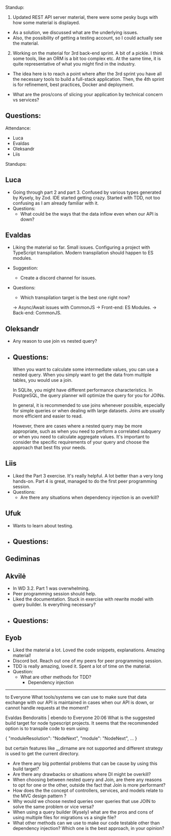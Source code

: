 Standup:

1. Updated REST API server material, there were some pesky bugs with how some material is displayed.
  - As a solution, we discussed what are the underlying issues.
  - Also, the possibility of getting a testing account, so I could actually see the material.
2. Working on the material for 3rd back-end sprint. A bit of a pickle. I think some tools, like an ORM is a bit too complex etc. At the same time, it is quite representative of what you might find in the industry.
  - The idea here is to reach a point where after the 3rd sprint you have all the necessary tools to build a full-stack application. Then, the 4th sprint is for refinement, best practices, Docker and deployment.

- What are the pros/cons of slicing your application by technical concern vs services?

Questions:
  -

Attendance:
  - Luca
  - Evaldas
  - Oleksandr
  - Liis

Standups:

## Luca

- Going through part 2 and part 3. Confused by various types generated by Kysely, by Zod. IDE started getting crazy. Started with TDD, not too confusing as I am already familiar with it.
- Questions:
  - What could be the ways that the data inflow even when our API is down?

## Evaldas

- Liking the material so far. Small issues. Configuring a project with TypeScript transpilation. Modern transpilation should happen to ES modules.
- Suggestion:
  - Create a discord channel for issues.
- Questions:
  - Which transpilation target is the best one right now?

  -> Async/Await issues with CommonJS
  -> Front-end: ES Modules.
  -> Back-end: CommonJS.

## Oleksandr

- Any reason to use join vs nested query?
- Questions:
  -

  When you want to calculate some intermediate values, you can use a nested query. When you simply want to get the data from multiple tables, you would use a join.

  In SQLite, you might have different performance characteristics. In PostgreSQL, the query planner will optimize the query for you for JOINs.

  In general, it is recommended to use joins whenever possible, especially for simple queries or when dealing with large datasets. Joins are usually more efficient and easier to read.

  However, there are cases where a nested query may be more appropriate, such as when you need to perform a correlated subquery or when you need to calculate aggregate values. It's important to consider the specific requirements of your query and choose the approach that best fits your needs.

## Liis

- Liked the Part 3 exercise. It's really helpful. A lot better than a very long hands-on. Part 4 is great, managed to do the first peer programming session.
- Questions:
  - Are there any situations when dependency injection is an overkill?

## Ufuk

- Wants to learn about testing.
- Questions:
  -

## Gediminas

## Akvilė

- In WD 3.2. Part 1 was overwhelming.
- Peer programming session should help.
- Liked the documentation. Stuck in exercise with rewrite model with query builder. Is everything necessary?
- Questions:
  -

## Eyob

- Liked the material a lot. Loved the code snippets, explanations. Amazing material!
- Discord bot. Reach out one of my peers for peer programming session.
- TDD is really amazing, loved it. Spent a lot of time on the material.
- Question:
  - What are other methods for TDD?
    - Dependency injection

---

  to  Everyone
What tools/systems we can use to make sure that data exchange with our API is maintained in cases when our API is down, or cannot handle requests at the moment?

Evaldas Bendoraitis | ebendo  to  Everyone 20:06
What is the suggested build target for node typescript projects. It seems that the recommended option is to transpile code to esm using:

{
    "moduleResolution": "NodeNext",
    "module": "NodeNext",
    ...
}

but certain features like __dirname are not supported and different strategy is used to get the current directory.

- Are there any big pottential problems that can be cause by using this build target?
- Are there any drawbacks or situations where DI might be overkill?
- When choosing between nested query and Join, are there any reasons to opt for one or the other, outside the fact that Join is more performant?
- How does the the concept of controllers, services, and models relate to the MVC design pattern ?
- Why would we choose nested queries over queries that use JOIN to solve the same problem or vice versa?
- When using a query builder (Kysely) what are the pros and cons of using multiple files for migrations vs a single file?
- What other methods can we use to make our code testable other than dependency injection? Which one is the best approach, in your opinion?
